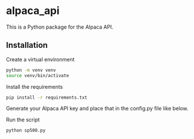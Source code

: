 # alpaca_api

This is a Python package for the Alpaca API.

## Installation

Create a virtual environment
```bash
python -m venv venv
source venv/bin/activate
```

Install the requirements
```bash
pip install -r requirements.txt
```

Generate your Alpaca API key and place that in the config.py file like below. 

Run the script
```bash
python sp500.py
```
